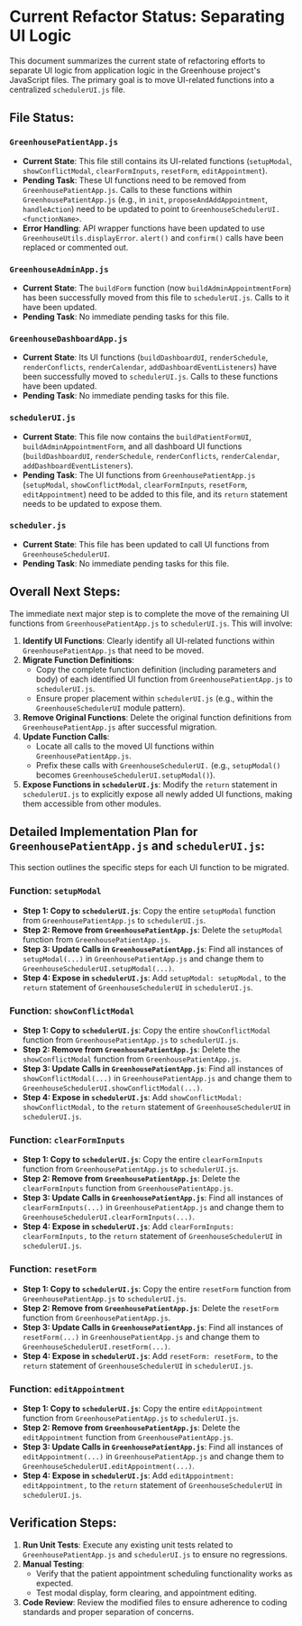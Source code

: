 # Current Refactor Status: Separating UI Logic

This document summarizes the current state of refactoring efforts to separate UI logic from application logic in the Greenhouse project's JavaScript files. The primary goal is to move UI-related functions into a centralized `schedulerUI.js` file.

## File Status:

### `GreenhousePatientApp.js`
*   **Current State**: This file still contains its UI-related functions (`setupModal`, `showConflictModal`, `clearFormInputs`, `resetForm`, `editAppointment`).
*   **Pending Task**: These UI functions need to be removed from `GreenhousePatientApp.js`. Calls to these functions within `GreenhousePatientApp.js` (e.g., in `init`, `proposeAndAddAppointment`, `handleAction`) need to be updated to point to `GreenhouseSchedulerUI.<functionName>`.
*   **Error Handling**: API wrapper functions have been updated to use `GreenhouseUtils.displayError`. `alert()` and `confirm()` calls have been replaced or commented out.

### `GreenhouseAdminApp.js`
*   **Current State**: The `buildForm` function (now `buildAdminAppointmentForm`) has been successfully moved from this file to `schedulerUI.js`. Calls to it have been updated.
*   **Pending Task**: No immediate pending tasks for this file.

### `GreenhouseDashboardApp.js`
*   **Current State**: Its UI functions (`buildDashboardUI`, `renderSchedule`, `renderConflicts`, `renderCalendar`, `addDashboardEventListeners`) have been successfully moved to `schedulerUI.js`. Calls to these functions have been updated.
*   **Pending Task**: No immediate pending tasks for this file.

### `schedulerUI.js`
*   **Current State**: This file now contains the `buildPatientFormUI`, `buildAdminAppointmentForm`, and all dashboard UI functions (`buildDashboardUI`, `renderSchedule`, `renderConflicts`, `renderCalendar`, `addDashboardEventListeners`).
*   **Pending Task**: The UI functions from `GreenhousePatientApp.js` (`setupModal`, `showConflictModal`, `clearFormInputs`, `resetForm`, `editAppointment`) need to be added to this file, and its `return` statement needs to be updated to expose them.

### `scheduler.js`
*   **Current State**: This file has been updated to call UI functions from `GreenhouseSchedulerUI`.
*   **Pending Task**: No immediate pending tasks for this file.

## Overall Next Steps:

The immediate next major step is to complete the move of the remaining UI functions from `GreenhousePatientApp.js` to `schedulerUI.js`. This will involve:

1.  **Identify UI Functions**: Clearly identify all UI-related functions within `GreenhousePatientApp.js` that need to be moved.
2.  **Migrate Function Definitions**:
    *   Copy the complete function definition (including parameters and body) of each identified UI function from `GreenhousePatientApp.js` to `schedulerUI.js`.
    *   Ensure proper placement within `schedulerUI.js` (e.g., within the `GreenhouseSchedulerUI` module pattern).
3.  **Remove Original Functions**: Delete the original function definitions from `GreenhousePatientApp.js` after successful migration.
4.  **Update Function Calls**:
    *   Locate all calls to the moved UI functions within `GreenhousePatientApp.js`.
    *   Prefix these calls with `GreenhouseSchedulerUI.` (e.g., `setupModal()` becomes `GreenhouseSchedulerUI.setupModal()`).
5.  **Expose Functions in `schedulerUI.js`**: Modify the `return` statement in `schedulerUI.js` to explicitly expose all newly added UI functions, making them accessible from other modules.

## Detailed Implementation Plan for `GreenhousePatientApp.js` and `schedulerUI.js`:

This section outlines the specific steps for each UI function to be migrated.

### Function: `setupModal`
*   **Step 1: Copy to `schedulerUI.js`**: Copy the entire `setupModal` function from `GreenhousePatientApp.js` to `schedulerUI.js`.
*   **Step 2: Remove from `GreenhousePatientApp.js`**: Delete the `setupModal` function from `GreenhousePatientApp.js`.
*   **Step 3: Update Calls in `GreenhousePatientApp.js`**: Find all instances of `setupModal(...)` in `GreenhousePatientApp.js` and change them to `GreenhouseSchedulerUI.setupModal(...)`.
*   **Step 4: Expose in `schedulerUI.js`**: Add `setupModal: setupModal,` to the `return` statement of `GreenhouseSchedulerUI` in `schedulerUI.js`.

### Function: `showConflictModal`
*   **Step 1: Copy to `schedulerUI.js`**: Copy the entire `showConflictModal` function from `GreenhousePatientApp.js` to `schedulerUI.js`.
*   **Step 2: Remove from `GreenhousePatientApp.js`**: Delete the `showConflictModal` function from `GreenhousePatientApp.js`.
*   **Step 3: Update Calls in `GreenhousePatientApp.js`**: Find all instances of `showConflictModal(...)` in `GreenhousePatientApp.js` and change them to `GreenhouseSchedulerUI.showConflictModal(...)`.
*   **Step 4: Expose in `schedulerUI.js`**: Add `showConflictModal: showConflictModal,` to the `return` statement of `GreenhouseSchedulerUI` in `schedulerUI.js`.

### Function: `clearFormInputs`
*   **Step 1: Copy to `schedulerUI.js`**: Copy the entire `clearFormInputs` function from `GreenhousePatientApp.js` to `schedulerUI.js`.
*   **Step 2: Remove from `GreenhousePatientApp.js`**: Delete the `clearFormInputs` function from `GreenhousePatientApp.js`.
*   **Step 3: Update Calls in `GreenhousePatientApp.js`**: Find all instances of `clearFormInputs(...)` in `GreenhousePatientApp.js` and change them to `GreenhouseSchedulerUI.clearFormInputs(...)`.
*   **Step 4: Expose in `schedulerUI.js`**: Add `clearFormInputs: clearFormInputs,` to the `return` statement of `GreenhouseSchedulerUI` in `schedulerUI.js`.

### Function: `resetForm`
*   **Step 1: Copy to `schedulerUI.js`**: Copy the entire `resetForm` function from `GreenhousePatientApp.js` to `schedulerUI.js`.
*   **Step 2: Remove from `GreenhousePatientApp.js`**: Delete the `resetForm` function from `GreenhousePatientApp.js`.
*   **Step 3: Update Calls in `GreenhousePatientApp.js`**: Find all instances of `resetForm(...)` in `GreenhousePatientApp.js` and change them to `GreenhouseSchedulerUI.resetForm(...)`.
*   **Step 4: Expose in `schedulerUI.js`**: Add `resetForm: resetForm,` to the `return` statement of `GreenhouseSchedulerUI` in `schedulerUI.js`.

### Function: `editAppointment`
*   **Step 1: Copy to `schedulerUI.js`**: Copy the entire `editAppointment` function from `GreenhousePatientApp.js` to `schedulerUI.js`.
*   **Step 2: Remove from `GreenhousePatientApp.js`**: Delete the `editAppointment` function from `GreenhousePatientApp.js`.
*   **Step 3: Update Calls in `GreenhousePatientApp.js`**: Find all instances of `editAppointment(...)` in `GreenhousePatientApp.js` and change them to `GreenhouseSchedulerUI.editAppointment(...)`.
*   **Step 4: Expose in `schedulerUI.js`**: Add `editAppointment: editAppointment,` to the `return` statement of `GreenhouseSchedulerUI` in `schedulerUI.js`.

## Verification Steps:

1.  **Run Unit Tests**: Execute any existing unit tests related to `GreenhousePatientApp.js` and `schedulerUI.js` to ensure no regressions.
2.  **Manual Testing**:
    *   Verify that the patient appointment scheduling functionality works as expected.
    *   Test modal display, form clearing, and appointment editing.
3.  **Code Review**: Review the modified files to ensure adherence to coding standards and proper separation of concerns.

